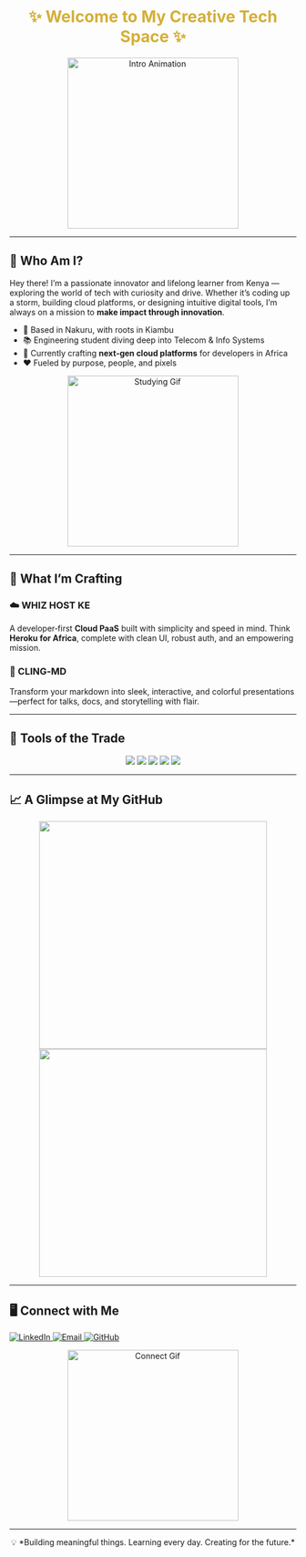 <h1 align="center" style="color: #D4AF37;">✨ Welcome to My Creative Tech Space ✨</h1>

<p align="center">
  <img src="https://media.giphy.com/media/v1.Y2lkPTc5MGI3NjExMzYxMjhhOGx1bHU2b2hvZmx4NWRyeHZjbzAyYzA4NWhkOGc3bHJ0diZlcD12MV9naWZzX3NlYXJjaCZjdD1n/cLwJ6zsRKyAc2Swzgu/giphy.gif" width="300" alt="Intro Animation" />
</p>

---

## 🌟 Who Am I?

Hey there! I’m a passionate innovator and lifelong learner from Kenya — exploring the world of tech with curiosity and drive. Whether it’s coding up a storm, building cloud platforms, or designing intuitive digital tools, I’m always on a mission to **make impact through innovation**.

- 📍 Based in Nakuru, with roots in Kiambu  
- 📚 Engineering student diving deep into Telecom & Info Systems  
- 🚀 Currently crafting **next‑gen cloud platforms** for developers in Africa  
- ❤️ Fueled by purpose, people, and pixels

<p align="center">
  <img src="https://media.giphy.com/media/v1.Y2lkPTc5MGI3NjExMzYxMjhhOGx1bHU2b2hvZmx4NWRyeHZjbzAyYzA4NWhkOGc3bHJ0diZlcD12MV9naWZzX3NlYXJjaCZjdD1n/3otO6zntMrmhpvaYX6/giphy.gif" width="300" alt="Studying Gif" />
</p>

---

## 🔧 What I’m Crafting

### ☁️ WHIZ HOST KE  
A developer‑first **Cloud PaaS** built with simplicity and speed in mind. Think **Heroku for Africa**, complete with clean UI, robust auth, and an empowering mission.

### 📝 CLING‑MD  
Transform your markdown into sleek, interactive, and colorful presentations—perfect for talks, docs, and storytelling with flair.

---

## 🧰 Tools of the Trade

<p align="center">
  <img src="https://img.shields.io/badge/-Python-FFD43B?style=for-the-badge&logo=python&logoColor=black" />
  <img src="https://img.shields.io/badge/-JavaScript-F7E018?style=for-the-badge&logo=javascript&logoColor=black" />
  <img src="https://img.shields.io/badge/-HTML5-E34F26?style=for-the-badge&logo=html5&logoColor=white" />
  <img src="https://img.shields.io/badge/-CSS3-1572B6?style=for-the-badge&logo=css3&logoColor=white" />
  <img src="https://img.shields.io/badge/-Git-F05032?style=for-the-badge&logo=git&logoColor=white" />
</p>

---

## 📈 A Glimpse at My GitHub

<p align="center">
  <img src="https://github-readme-stats.vercel.app/api?username=whizmburu&show_icons=true&theme=gruvbox&hide_border=true" width="400" />
  <img src="https://github-readme-stats.vercel.app/api/top-langs/?username=whizmburu&layout=compact&theme=gruvbox&hide_border=true" width="400" />
</p>

---

## 🖥️ Connect with Me
<p align="left">
  <a href="https://linkedin.com/in/josphat-njuguna">
    <img src="https://img.shields.io/badge/-LinkedIn-0077B5?style=for-the-badge&logo=linkedin&logoColor=white" alt="LinkedIn"/>
  </a>
  <a href="mailto:whizhostke@gmail.com">
    <img src="https://img.shields.io/badge/-Email-D14836?style=for-the-badge&logo=gmail&logoColor=white" alt="Email"/>
  </a>
  <a href="https://github.com/Whizmburu">
    <img src="https://img.shields.io/badge/-GitHub-333?style=for-the-badge&logo=github&logoColor=white" alt="GitHub"/>
  </a>
</p>

<p align="center">
  <img src="https://media.giphy.com/media/v1.Y2lkPTc5MGI3NjExMGp4MGpuYTl5MjQ1czRodGphazhlNzM3YXM4NjFxbTRwMHJoMDBzeiZlcD12MV9naWZzX3NlYXJjaCZjdD1n/kQ9RplY8BmWr0AqMWX/giphy.gif" width="300" alt="Connect Gif"/>
</p>

---

<p align="center">
  💡 *Building meaningful things. Learning every day. Creating for the future.*  
</p>
